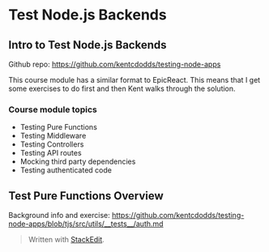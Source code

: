 # Test Node.js Backends

## Intro to Test Node.js Backends
Github repo: https://github.com/kentcdodds/testing-node-apps

This course module has a similar format to EpicReact. This means that I get some exercises to do first and then Kent walks through the solution.

### Course module topics
-   Testing Pure Functions
-   Testing Middleware
-   Testing Controllers
-   Testing API routes
-   Mocking third party dependencies
-   Testing authenticated code

## Test Pure Functions Overview

Background info and exercise: https://github.com/kentcdodds/testing-node-apps/blob/tjs/src/utils/__tests__/auth.md



> Written with [StackEdit](https://stackedit.io/).
<!--stackedit_data:
eyJoaXN0b3J5IjpbMTk3MzUwNzYwMCwtMTMxMDI4NDldfQ==
-->
